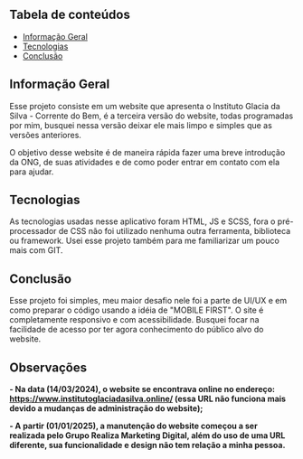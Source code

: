 ## Tabela de conteúdos
* [Informação Geral](#info-geral)
* [Tecnologias](#tecnologias)
* [Conclusão](#conclusao)


 <h2 id="info-geral">Informação Geral</h2>

 Esse projeto consiste em um website que apresenta o Instituto Glacia da Silva - Corrente do Bem, é a terceira versão do website, todas programadas por mim, busquei nessa versão deixar ele mais limpo e simples que as versões anteriores.  

 O objetivo desse website é de maneira rápida fazer uma breve introdução da ONG, de suas atividades e de como poder entrar em contato com ela para ajudar.

 <h2 id="tecnologias">Tecnologias</h2>

 As tecnologias usadas nesse aplicativo foram HTML, JS e SCSS, fora o pré-processador de CSS não foi utilizado nenhuma outra ferramenta, biblioteca ou framework.
Usei esse projeto também para me familiarizar um pouco mais com GIT.

<h2 id="conclusao">Conclusão</h2>
Esse projeto foi simples, meu maior desafio nele foi a parte de UI/UX e em como preparar o código usando a idéia de "MOBILE FIRST". O site é completamente responsivo e com acessibilidade. Busquei focar na facilidade de acesso por ter agora conhecimento do público alvo do website.

<h2 id="observacoes">Observações</h2>

**- Na data (14/03/2024), o website se encontrava online no endereço: https://www.institutoglaciadasilva.online/ (essa URL não funciona mais devido a mudanças de administração do website);**

**- A partir (01/01/2025), a manutenção do website começou a ser realizada pelo Grupo Realiza Marketing Digital, além do uso de uma URL diferente, sua funcionalidade e design não tem relação a minha pessoa.** 
